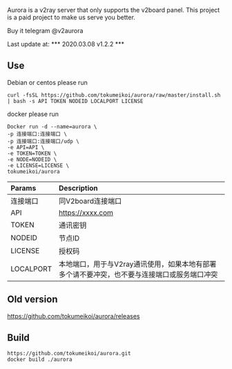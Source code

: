 Aurora is a v2ray server that only supports the v2board panel.
This project is a paid project to make us serve you better.

Buy it telegram @v2aurora

Last update at: *** 2020.03.08 v1.2.2 ***

## Use

Debian or centos please run
```
curl -fsSL https://github.com/tokumeikoi/aurora/raw/master/install.sh | bash -s API TOKEN NODEID LOCALPORT LICENSE
```

docker please run
```
Docker run -d --name=aurora \
-p 连接端口:连接端口 \
-p 连接端口:连接端口/udp \
-e API=API \
-e TOKEN=TOKEN \
-e NODE=NODEID \
-e LICENSE=LICENSE \
tokumeikoi/aurora
```

|Params|Description|
|:---|:---|
|连接端口|同V2board连接端口|
|API|https://xxxx.com|
|TOKEN|通讯密钥|
|NODEID|节点ID|
|LICENSE|授权码|
|LOCALPORT|本地端口，用于与V2ray通讯使用，如果本地有部署多个请不要冲突，也不要与连接端口或服务端口冲突|

## Old version  
https://github.com/tokumeikoi/aurora/releases

## Build
```
https://github.com/tokumeikoi/aurora.git
docker build ./aurora
```